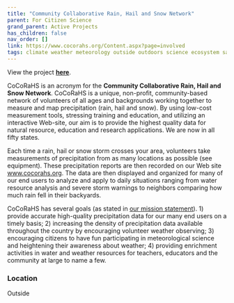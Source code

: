 ```yaml
---
title: "Community Collaborative Rain, Hail and Snow Network"
parent: For Citizen Science
grand_parent: Active Projects
has_children: false
nav_order: []
link: https://www.cocorahs.org/Content.aspx?page=involved
tags: climate weather meteorology outside outdoors science ecosystem satellites
---
```


View the project [**here**](https://www.cocorahs.org/Content.aspx?page=involved).

CoCoRaHS is an acronym for the **Community Collaborative Rain, Hail and Snow Network**.  CoCoRaHS is a unique, non-profit, community-based network of volunteers of all ages and backgrounds working together to measure and map precipitation (rain, hail and snow).   By using low-cost measurement tools, stressing training and education, and utilizing an interactive Web-site, our aim is to provide the highest quality data for natural resource, education and research applications. We are now in all fifty states.

Each time a rain, hail or snow storm crosses your area, volunteers take measurements of precipitation from as many locations as possible (see equipment).  These precipitation reports are then recorded on our Web site www.cocorahs.org. The data are then displayed and organized for many of our end users to analyze and apply to daily situations ranging from water resource analysis and severe storm warnings to neighbors comparing how much rain fell in their backyards.

CoCoRaHS has several goals (as stated in [our mission statement](http://www.cocorahs.org/Content.aspx?page=mission)). 1) provide accurate high-quality precipitation data for our many end users on a timely basis; 2) increasing the density of precipitation data available throughout the country by encouraging volunteer weather observing; 3) encouraging citizens to have fun participating in meteorological science and heightening their awareness about weather; 4) providing enrichment activities in water and weather resources for teachers, educators and the community at large to name a few.  

### Location
Outside
